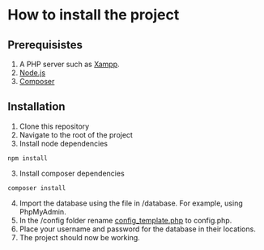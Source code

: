 # How to install the project

## Prerequisistes
1. A PHP server such as [Xampp](https://www.apachefriends.org/).
2. [Node.js](https://nodejs.org/en)
3. [Composer](https://getcomposer.org/download/)

## Installation
1. Clone this repository
3. Navigate to the root of the project
2. Install node dependencies
```
npm install
```
3. Install composer dependencies
```
composer install
```
4. Import the database using the file in /database. For example, using PhpMyAdmin.
5. In the /config folder rename [config_template.php](../config/config_template.php) to config.php.
6. Place your username and password for the database in their locations.
7. The project should now be working.